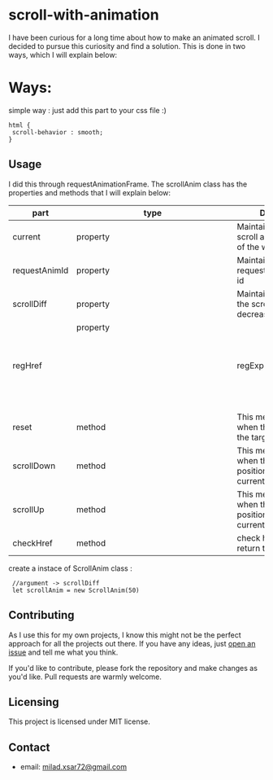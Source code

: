 # scroll-with-animation
I have been curious for a long time about how to make an animated scroll. I decided to pursue this curiosity and find a solution. This is done in two ways, which I will explain below:

# Ways:
simple way : just add this part to your css file :)
 ```shell
html {
  scroll-behavior : smooth;
}
```

## Usage
I did this through requestAnimationFrame.
The scrollAnim class has the properties and methods that I will explain below:

part | type | Description 
--- | --- | --- | 
current | property <Number> | Maintains the current scroll and offsetY value of the window | 
requestAnimId | property <Number> | Maintains the current requestAnimationFrame id | 
scrollDiff | property <Number> | Maintains the length of the scroll increase or decrease in each frame | 
regHref | property <Object RegExp> | regExp object for href
reset | method | This method is called when the scroll reaches the target 
scrollDown | method | This method is called when the target position is below the current position
scrollUp | method | This method is called when the target position is above the current position
checkHref | method | check href attribute , return true?<Array match>:NULL  
  
create a instace of ScrollAnim class : 
  
 ```shell
  //argument -> scrollDiff
  let scrollAnim = new ScrollAnim(50)
```  

## Contributing
As I use this for my own projects, I know this might not be the perfect approach
for all the projects out there. If you have any ideas, just
[open an issue](https://github.com/Miladxsar23/scroll-with-animation/issues/new) and tell me what you think.

If you'd like to contribute, please fork the repository and make changes as
you'd like. Pull requests are warmly welcome.

## Licensing
This project is licensed under MIT license.

## Contact
* email: milad.xsar72@gmail.com

